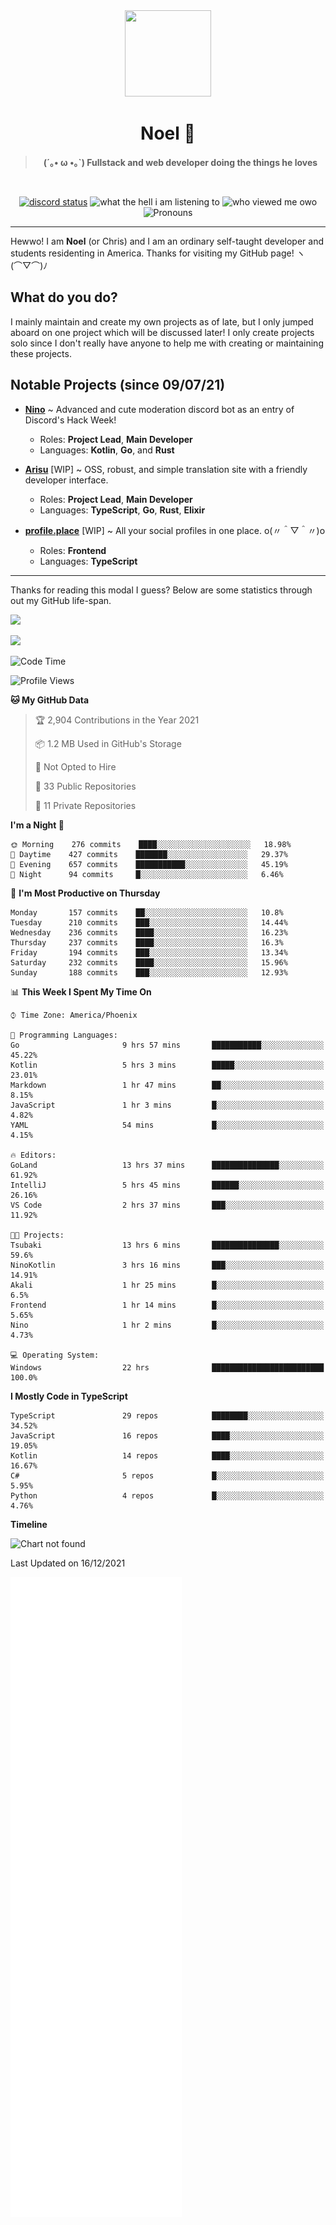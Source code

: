 <div align='center'>
  <div align='center'>
    <img
      src='https://cdn.floofy.dev/art/icons/icon_cinnamonserval.png'
      width='138'
      height='138'
    />
  </div>
  <h1>Noel 🐾</h1>
  <blockquote><strong>(´｡• ω •｡`) Fullstack and web developer doing the things he loves</strong></blockquote>

  <br />

  <a href='https://discord.com/users/280158289667555328' target='_blank'><img alt="discord status" src="https://dev.discordprofiles.me/badge/status/280158289667555328" /></a>
  <img alt="what the hell i am listening to" src="https://dev.discordprofiles.me/badge/spotify/280158289667555328" />
  <img alt="who viewed me owo" src="https://komarev.com/ghpvc/?username=auguwu" />
  <img alt='Pronouns' src='https://img.shields.io/endpoint?url=https://pronoundb.org/shields/6004d014406af11e4593a013' />
</div>

<hr />

Hewwo! I am **Noel** (or Chris) and I am an ordinary self-taught developer and students residenting in America. Thanks for visiting my GitHub page! ヽ(⌒▽⌒)ﾉ

## What do you do?
I mainly maintain and create my own projects as of late, but I only jumped aboard on one project which will be discussed later! I only create projects
solo since I don't really have anyone to help me with creating or maintaining these projects.

## Notable Projects (since 09/07/21)
- [**Nino**](https://nino.sh) ~ Advanced and cute moderation discord bot as an entry of Discord's Hack Week!
  - Roles: **Project Lead**, **Main Developer**
  - Languages: **Kotlin**, **Go**, and **Rust**

- [**Arisu**](https://arisu.land) [WIP] ~ OSS, robust, and simple translation site with a friendly developer interface.
  - Roles: **Project Lead**, **Main Developer**
  - Languages: **TypeScript**, **Go**, **Rust**, **Elixir**

- [**profile.place**](https://profile.place) [WIP] ~ All your social profiles in one place. o(〃＾▽＾〃)o
  - Roles: **Frontend**
  - Languages: **TypeScript**

---

Thanks for reading this modal I guess? Below are some statistics through out my GitHub life-span.

![](https://github-readme-stats.vercel.app/api?username=auguwu&count_private=true&show_icons=true&theme=gruvbox)

![](https://github-readme-stats.vercel.app/api/top-langs/?username=auguwu&layout=compact&theme=gruvbox)

<!--START_SECTION:waka-->
![Code Time](http://img.shields.io/badge/Code%20Time-2%2C506%20hrs%2052%20mins-blue)

![Profile Views](http://img.shields.io/badge/Profile%20Views-7-blue)

**🐱 My GitHub Data** 

> 🏆 2,904 Contributions in the Year 2021
 > 
> 📦 1.2 MB Used in GitHub's Storage 
 > 
> 🚫 Not Opted to Hire
 > 
> 📜 33 Public Repositories 
 > 
> 🔑 11 Private Repositories  
 > 
**I'm a Night 🦉** 

```text
🌞 Morning    276 commits    ████░░░░░░░░░░░░░░░░░░░░░   18.98% 
🌆 Daytime    427 commits    ███████░░░░░░░░░░░░░░░░░░   29.37% 
🌃 Evening    657 commits    ███████████░░░░░░░░░░░░░░   45.19% 
🌙 Night      94 commits     █░░░░░░░░░░░░░░░░░░░░░░░░   6.46%

```
📅 **I'm Most Productive on Thursday** 

```text
Monday       157 commits    ██░░░░░░░░░░░░░░░░░░░░░░░   10.8% 
Tuesday      210 commits    ███░░░░░░░░░░░░░░░░░░░░░░   14.44% 
Wednesday    236 commits    ████░░░░░░░░░░░░░░░░░░░░░   16.23% 
Thursday     237 commits    ████░░░░░░░░░░░░░░░░░░░░░   16.3% 
Friday       194 commits    ███░░░░░░░░░░░░░░░░░░░░░░   13.34% 
Saturday     232 commits    ████░░░░░░░░░░░░░░░░░░░░░   15.96% 
Sunday       188 commits    ███░░░░░░░░░░░░░░░░░░░░░░   12.93%

```


📊 **This Week I Spent My Time On** 

```text
⌚︎ Time Zone: America/Phoenix

💬 Programming Languages: 
Go                       9 hrs 57 mins       ███████████░░░░░░░░░░░░░░   45.22% 
Kotlin                   5 hrs 3 mins        █████░░░░░░░░░░░░░░░░░░░░   23.01% 
Markdown                 1 hr 47 mins        ██░░░░░░░░░░░░░░░░░░░░░░░   8.15% 
JavaScript               1 hr 3 mins         █░░░░░░░░░░░░░░░░░░░░░░░░   4.82% 
YAML                     54 mins             █░░░░░░░░░░░░░░░░░░░░░░░░   4.15%

🔥 Editors: 
GoLand                   13 hrs 37 mins      ███████████████░░░░░░░░░░   61.92% 
IntelliJ                 5 hrs 45 mins       ██████░░░░░░░░░░░░░░░░░░░   26.16% 
VS Code                  2 hrs 37 mins       ███░░░░░░░░░░░░░░░░░░░░░░   11.92%

🐱‍💻 Projects: 
Tsubaki                  13 hrs 6 mins       ███████████████░░░░░░░░░░   59.6% 
NinoKotlin               3 hrs 16 mins       ███░░░░░░░░░░░░░░░░░░░░░░   14.91% 
Akali                    1 hr 25 mins        █░░░░░░░░░░░░░░░░░░░░░░░░   6.5% 
Frontend                 1 hr 14 mins        █░░░░░░░░░░░░░░░░░░░░░░░░   5.65% 
Nino                     1 hr 2 mins         █░░░░░░░░░░░░░░░░░░░░░░░░   4.73%

💻 Operating System: 
Windows                  22 hrs              █████████████████████████   100.0%

```

**I Mostly Code in TypeScript** 

```text
TypeScript               29 repos            ████████░░░░░░░░░░░░░░░░░   34.52% 
JavaScript               16 repos            ████░░░░░░░░░░░░░░░░░░░░░   19.05% 
Kotlin                   14 repos            ████░░░░░░░░░░░░░░░░░░░░░   16.67% 
C#                       5 repos             █░░░░░░░░░░░░░░░░░░░░░░░░   5.95% 
Python                   4 repos             █░░░░░░░░░░░░░░░░░░░░░░░░   4.76%

```


**Timeline**

![Chart not found](https://raw.githubusercontent.com/auguwu/auguwu/master/charts/bar_graph.png) 


 Last Updated on 16/12/2021
<!--END_SECTION:waka-->

![](./github-metrics.svg)
